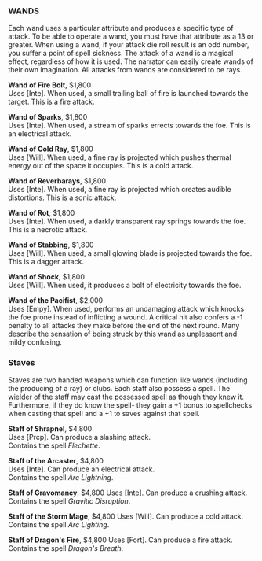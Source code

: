 ### WANDS
Each wand uses a particular attribute and produces a specific type of attack. To be able to operate a wand, you must have that attribute as a 13 or greater. When using a wand, if your attack die roll result is an odd number, you suffer a point of spell sickness. The attack of a wand is a magical effect, regardless of how it is used. The narrator can easily create wands of their own imagination. All attacks from wands are considered to be rays.

**Wand of Fire Bolt**, $1,800  
Uses [Inte]. When used, a small trailing ball of fire is launched towards the target. This is a fire attack.

**Wand of Sparks**, $1,800  
Uses [Inte]. When used, a stream of sparks errects towards the foe. This is an electrical attack.

**Wand of Cold Ray**, $1,800  
Uses [Will]. When used, a fine ray is projected which pushes thermal energy out of the space it occupies. This is a cold attack.

**Wand of Reverbarays**, $1,800  
Uses [Inte]. When used, a fine ray is projected which creates audible distortions. This is a sonic attack.

**Wand of Rot**, $1,800  
Uses [Inte]. When used, a darkly transparent ray springs towards the foe. This is a necrotic attack.

**Wand of Stabbing**, $1,800  
Uses [Will]. When used, a small glowing blade is projected towards the foe. This is a dagger attack.

**Wand of Shock**, $1,800  
Uses [Will]. When used, it produces a bolt of electricity towards the foe.

**Wand of the Pacifist**, $2,000  
Uses [Empy]. When used, performs an undamaging attack which knocks the foe prone instead of inflicting a wound. A critical hit also confers a -1 penalty to all attacks they make before the end of the next round. Many describe the sensation of being struck by this wand as unpleasent and mildy confusing.

### Staves
Staves are two handed weapons which can function like wands (including the producing of a ray) or clubs. Each staff also possess a spell. The wielder of the staff may cast the possessed spell as though they knew it. Furthermore, if they do know the spell- they gain a +1 bonus to spellchecks when casting that spell and a +1 to saves against that spell.

**Staff of Shrapnel**, $4,800  
Uses [Prcp]. Can produce a slashing attack.  
Contains the spell *Flechette*.

**Staff of the Arcaster**, $4,800  
Uses [Inte]. Can produce an electrical attack.  
Contains the spell *Arc Lightning*.

**Staff of Gravomancy**, $4,800
Uses [Inte]. Can produce a crushing attack.  
Contains the spell *Gravitic Disruption*.

**Staff of the Storm Mage**, $4,800
Uses [Will]. Can produce a cold attack.  
Contains the spell *Arc Lighting*.

**Staff of Dragon's Fire**, $4,800
Uses [Fort]. Can produce a fire attack.  
Contains the spell *Dragon's Breath*.
